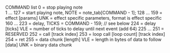 COMMAND list
    0       = stop playing note<br>
    1 … 127 = start playing note, NOTE = note_tab[COMMAND - 1];
  128 … 159 = effect
    [params] UNK    = effect specific parameters, format is effect specific
  160 … 223 = delay, TICKS = COMMAND - 159; // see below
  224       = delay
    [ticks] VLE     = number of ticks to delay until next event (add 64)
  225 … 251 = RESERVED
  252       = call
    [track index]
  253       = loop call
    [loop count]
    [track index]
  254       = ret
  255       = data chunk
    [length] VLE    = length in bytes of data to follow
    [data] UNK      = binary data chunk

